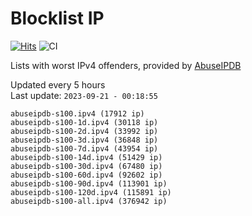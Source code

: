 # Blocklist IP

[![Hits](https://hits.seeyoufarm.com/api/count/incr/badge.svg?url=https%3A%2F%2Fgithub.com%2Fborestad%2Fblocklist-ip%2F&count_bg=%2379C83D&title_bg=%23555555&icon=&icon_color=%23E7E7E7&title=hits&edge_flat=false)](https://hits.seeyoufarm.com)  ![CI](https://img.shields.io/github/workflow/status/borestad/blocklist-ip/CI?style=flat-square)

Lists with worst IPv4 offenders, provided by [AbuseIPDB](https://www.abuseipdb.com/)

<!-- FOOTER-PLACEHOLDER -->
Updated every 5 hours<br>
Last update: `2023-09-21 - 00:18:55`
```
abuseipdb-s100.ipv4 (17912 ip)
abuseipdb-s100-1d.ipv4 (30118 ip)
abuseipdb-s100-2d.ipv4 (33992 ip)
abuseipdb-s100-3d.ipv4 (36848 ip)
abuseipdb-s100-7d.ipv4 (43954 ip)
abuseipdb-s100-14d.ipv4 (51429 ip)
abuseipdb-s100-30d.ipv4 (67480 ip)
abuseipdb-s100-60d.ipv4 (92602 ip)
abuseipdb-s100-90d.ipv4 (113901 ip)
abuseipdb-s100-120d.ipv4 (115891 ip)
abuseipdb-s100-all.ipv4 (376942 ip)
```

